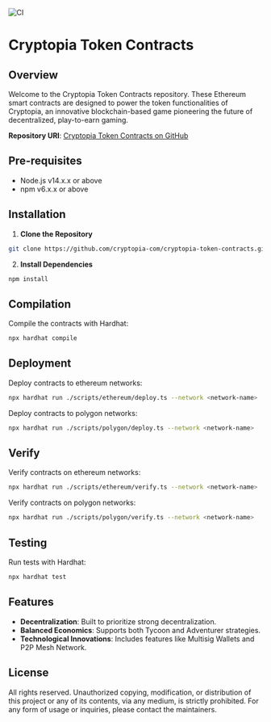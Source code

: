 ![CI](https://github.com/cryptopia-com/cryptopia-token-contracts/actions/workflows/hardhat-ci.yml/badge.svg?branch=main)

# Cryptopia Token Contracts

## Overview

Welcome to the Cryptopia Token Contracts repository. These Ethereum smart contracts are designed to power the token functionalities of Cryptopia, an innovative blockchain-based game pioneering the future of decentralized, play-to-earn gaming.

**Repository URI**: [Cryptopia Token Contracts on GitHub](https://github.com/cryptopia-com/cryptopia-token-contracts.git)

## Pre-requisites

- Node.js v14.x.x or above
- npm v6.x.x or above

## Installation

1. **Clone the Repository**
```bash
git clone https://github.com/cryptopia-com/cryptopia-token-contracts.git
```

2. **Install Dependencies**
```bash
npm install
```

## Compilation

Compile the contracts with Hardhat:
```bash
npx hardhat compile
```

## Deployment

Deploy contracts to ethereum networks:
```bash
npx hardhat run ./scripts/ethereum/deploy.ts --network <network-name>
```

Deploy contracts to polygon networks:
```bash
npx hardhat run ./scripts/polygon/deploy.ts --network <network-name>
```

## Verify

Verify contracts on ethereum networks:
```bash
npx hardhat run ./scripts/ethereum/verify.ts --network <network-name>
```

Verify contracts on polygon networks:
```bash
npx hardhat run ./scripts/polygon/verify.ts --network <network-name>
```

## Testing

Run tests with Hardhat:
```bash
npx hardhat test
```

## Features

- **Decentralization**: Built to prioritize strong decentralization.
- **Balanced Economics**: Supports both Tycoon and Adventurer strategies.
- **Technological Innovations**: Includes features like Multisig Wallets and P2P Mesh Network.

## License

All rights reserved. Unauthorized copying, modification, or distribution of this project or any of its contents, via any medium, is strictly prohibited. For any form of usage or inquiries, please contact the maintainers.
